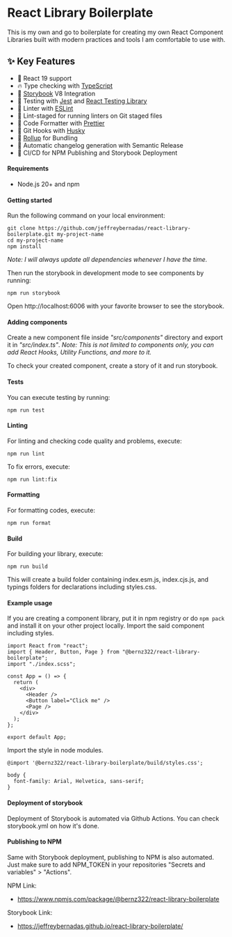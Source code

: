# React Library Boilerplate

This is my own and go to boilerplate for creating my own React Component Libraries built with modern practices and tools I am comfortable to use with.

## ✨ Key Features

- :rocket: React 19 support
- 🔥 Type checking with [TypeScript](https://www.typescriptlang.org/)
- 🎉 [Storybook](https://storybook.js.org/) V8 Integration
- 👷 Testing with [Jest](https://jestjs.io/) and [React Testing Library](https://testing-library.com/)
- 📏 Linter with [ESLint](https://eslint.org/)
- 🚫 Lint-staged for running linters on Git staged files
- 💖 Code Formatter with [Prettier](https://prettier.io/)
- 🦊 Git Hooks with [Husky](https://typicode.github.io/husky/)
- :scroll: [Rollup](https://rollupjs.org/) for Bundling
- 🎁 Automatic changelog generation with Semantic Release
- 🤖 CI/CD for NPM Publishing and Storybook Deployment

#### Requirements

- Node.js 20+ and npm

#### Getting started

Run the following command on your local environment:

```
git clone https://github.com/jeffreybernadas/react-library-boilerplate.git my-project-name
cd my-project-name
npm install
```

_Note: I will always update all dependencies whenever I have the time._

Then run the storybook in development mode to see components by running:

```
npm run storybook
```

Open http://localhost:6006 with your favorite browser to see the storybook.

#### Adding components

Create a new component file inside _"src/components"_ directory and export it in _"src/index.ts"_.
_Note: This is not limited to components only, you can add React Hooks, Utility Functions, and more to it._

To check your created component, create a story of it and run storybook.

#### Tests

You can execute testing by running:

```
npm run test
```

#### Linting

For linting and checking code quality and problems, execute:

```
npm run lint
```

To fix errors, execute:

```
npm run lint:fix
```

#### Formatting

For formatting codes, execute:

```
npm run format
```

#### Build

For building your library, execute:

```
npm run build
```

This will create a build folder containing index.esm.js, index.cjs.js, and typings folders for declarations including styles.css.

#### Example usage

If you are creating a component library, put it in npm registry or do `npm pack` and install it on your other project locally. Import the said component including styles.

```
import React from "react";
import { Header, Button, Page } from "@bernz322/react-library-boilerplate";
import "./index.scss";

const App = () => {
  return (
    <div>
      <Header />
      <Button label="Click me" />
      <Page />
    </div>
  );
};

export default App;
```

Import the style in node modules.

```
@import '@bernz322/react-library-boilerplate/build/styles.css';

body {
  font-family: Arial, Helvetica, sans-serif;
}
```

#### Deployment of storybook

Deployment of Storybook is automated via Github Actions. You can check storybook.yml on how it's done.

#### Publishing to NPM

Same with Storybook deployment, publishing to NPM is also automated. Just make sure to add NPM_TOKEN in your repositories "Secrets and variables" > "Actions".

NPM Link:

- https://www.npmjs.com/package/@bernz322/react-library-boilerplate

Storybook Link:

- https://jeffreybernadas.github.io/react-library-boilerplate/
